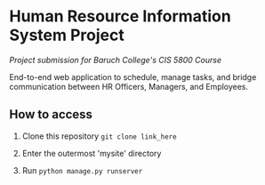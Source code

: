# Human Resource Information System Project
 
 *Project submission for Baruch College's CIS 5800 Course*

 End-to-end web application to schedule, manage tasks, and bridge communication between HR Officers, Managers, and Employees.

 ## How to access
 1. Clone this repository `git clone link_here`

 2. Enter the outermost 'mysite' directory

 3. Run `python manage.py runserver`
